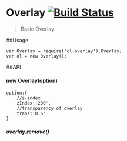Overlay [![Build Status](https://travis-ci.org/devWayne/Overlay.svg?branch=master)](https://travis-ci.org/devWayne/Overlay)
============
> Basic Overlay

##Usage

```
var Overlay = require('cl-overlay').Overlay;
var ol = new Overlay();

```

##API

#### new Overlay(option)

```
option:{
	//z-index
	zIndex:'200',
	//transparency of overlay
	trans:'0.6'
}
````

##### overlay.remove()
